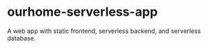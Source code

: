 # ourhome-serverless-app
A web app with static frontend, serverless backend, and serverless database.
